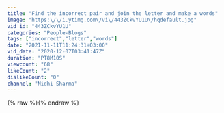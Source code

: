 ```yaml
---
title: "Find the incorrect pair and join the letter and make a words"
image: "https:\/\/i.ytimg.com\/vi\/443ZCkvYU1U\/hqdefault.jpg"
vid_id: "443ZCkvYU1U"
categories: "People-Blogs"
tags: ["incorrect","letter","words"]
date: "2021-11-11T11:24:31+03:00"
vid_date: "2020-12-07T03:41:47Z"
duration: "PT8M10S"
viewcount: "68"
likeCount: "2"
dislikeCount: "0"
channel: "Nidhi Sharma"
---
```

{% raw %}{% endraw %}
